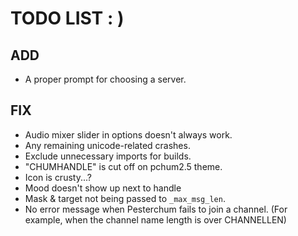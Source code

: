 # TODO LIST : )
## ADD
 - A proper prompt for choosing a server.

## FIX
- Audio mixer slider in options doesn't always work.
- Any remaining unicode-related crashes.
- Exclude unnecessary imports for builds.
- "CHUMHANDLE" is cut off on pchum2.5 theme.
- Icon is crusty...?
- Mood doesn't show up next to handle
- Mask & target not being passed to ``_max_msg_len``.
- No error message when Pesterchum fails to join a channel. (For example, when the channel name length is over CHANNELLEN)